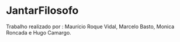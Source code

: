 # JantarFilosofo

Trabalho realizado por :
Maurício Roque Vidal,
Marcelo Basto,
Monica Roncada e
Hugo Camargo.
